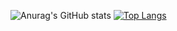 ![Anurag's GitHub stats](https://github-readme-stats.vercel.app/api?username=NidoKota&show_icons=true&count_private=true&theme=highcontrast)
[![Top Langs](https://github-readme-stats.vercel.app/api/top-langs/?username=NidoKota&layout=compact&count_private=true&theme=highcontrast&hide=Makefile)](https://github.com/NidoKota/github-readme-stats)
